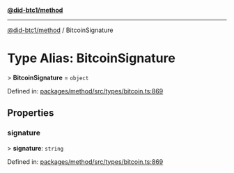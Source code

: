 [**@did-btc1/method**](../README.md)

***

[@did-btc1/method](../globals.md) / BitcoinSignature

# Type Alias: BitcoinSignature

&gt; **BitcoinSignature** = `object`

Defined in: [packages/method/src/types/bitcoin.ts:869](https://github.com/dcdpr/did-btc1-js/blob/4ab6f9915d95beed9bc633644c9db1539395f512/packages/method/src/types/bitcoin.ts#L869)

## Properties

### signature

&gt; **signature**: `string`

Defined in: [packages/method/src/types/bitcoin.ts:869](https://github.com/dcdpr/did-btc1-js/blob/4ab6f9915d95beed9bc633644c9db1539395f512/packages/method/src/types/bitcoin.ts#L869)
